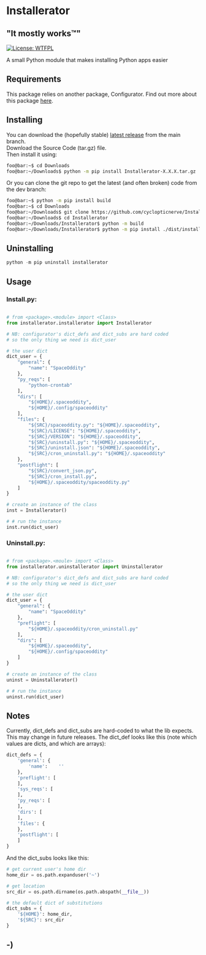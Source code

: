 <!----------------------------------------------------------------------------->
<!-- Project : Installerator                                   /          \  -->
<!-- Filename: README.md                                      |     ()     | -->
<!-- Date    : 10/31/2022                                     |            | -->
<!-- Author  : cyclopticnerve                                 |   \____/   | -->
<!-- License : WTFPLv2                                         \          /  -->
<!----------------------------------------------------------------------------->

# Installerator

## "It mostly works™"

[![License: WTFPL](https://img.shields.io/badge/License-WTFPL-brightgreen.svg)](http://www.wtfpl.net/about/)

A small Python module that makes installing Python apps easier

## Requirements

This package relies on another package, Configurator.
Find out more about this package [here](https://github.com/cyclopticnerve/configurator).

## Installing

You can download the (hopefully stable) 
[latest release](https://github.com/cyclopticnerve/installerator/releases/latest) 
from the main branch. <br>
Download the Source Code (tar.gz) file. <br>
Then install it using:
```bash
foo@bar:~$ cd Downloads
foo@bar:~/Downloads$ python -m pip install Installerator-X.X.X.tar.gz
```

Or you can clone the git repo to get the latest (and often broken) code from the dev branch:
```bash
foo@bar:~$ python -m pip install build
foo@bar:~$ cd Downloads
foo@bar:~/Downloads$ git clone https://github.com/cyclopticnerve/Installerator
foo@bar:~/Downloads$ cd Installerator
foo@bar:~/Downloads/Installerator$ python -m build
foo@bar:~/Downloads/Installerator$ python -m pip install ./dist/installerator-X.X.X.tar.gz -r ./requirements.txt
```

## Uninstalling

```python
python -m pip uninstall installerator
```

## Usage

### Install.py:
```python

# from <package>.<module> import <Class>
from installerator.installerator import Installerator

# NB: configurator's dict_defs and dict_subs are hard coded
# so the only thing we need is dict_user

# the user dict
dict_user = {
    "general": {
        "name": "SpaceOddity"
    },
    "py_reqs": [
        "python-crontab"
    ],
    "dirs": [
        "${HOME}/.spaceoddity",
        "${HOME}/.config/spaceoddity"
    ],
    "files": {
        "${SRC}/spaceoddity.py": "${HOME}/.spaceoddity",
        "${SRC}/LICENSE": "${HOME}/.spaceoddity",
        "${SRC}/VERSION": "${HOME}/.spaceoddity",
        "${SRC}/uninstall.py": "${HOME}/.spaceoddity",
        "${SRC}/uninstall.json": "${HOME}/.spaceoddity",
        "${SRC}/cron_uninstall.py": "${HOME}/.spaceoddity"
    },
    "postflight": [
        "${SRC}/convert_json.py",
        "${SRC}/cron_install.py",
        "${HOME}/.spaceoddity/spaceoddity.py"
    ]
}

# create an instance of the class
inst = Installerator()

# # run the instance
inst.run(dict_user)
```

### Uninstall.py:
```python

# from <package>.<moule> import <Class>
from installerator.uninstallerator import Uninstallerator 

# NB: configurator's dict_defs and dict_subs are hard coded
# so the only thing we need is dict_user

# the user dict
dict_user = {
    "general": {
        "name": "SpaceOddity"
    },
    "preflight": [
        "${HOME}/.spaceoddity/cron_uninstall.py"
    ],
    "dirs": [
        "${HOME}/.spaceoddity",
        "${HOME}/.config/spaceoddity"
    ]
}

# create an instance of the class
uninst = Uninstallerator()

# # run the instance
uninst.run(dict_user)
```

## Notes

Currently, dict_defs and dict_subs are hard-coded to what the lib expects. This
may change in future releases.
The dict_def looks like this (note which values are dicts, and which are 
arrays):
```python
dict_defs = {
    'general': {
        'name':    ''
    },
    'preflight': [
    ],
    'sys_reqs': [
    ],
    'py_reqs': [
    ],
    'dirs': [
    ],
    'files': {
    },
    'postflight': [
    ]
}
```
And the dict_subs looks like this:
```python
# get current user's home dir
home_dir = os.path.expanduser('~')

# get location
src_dir = os.path.dirname(os.path.abspath(__file__))

# the default dict of substitutions
dict_subs = {
    '${HOME}': home_dir,
    '${SRC}': src_dir
}
```

## -)
